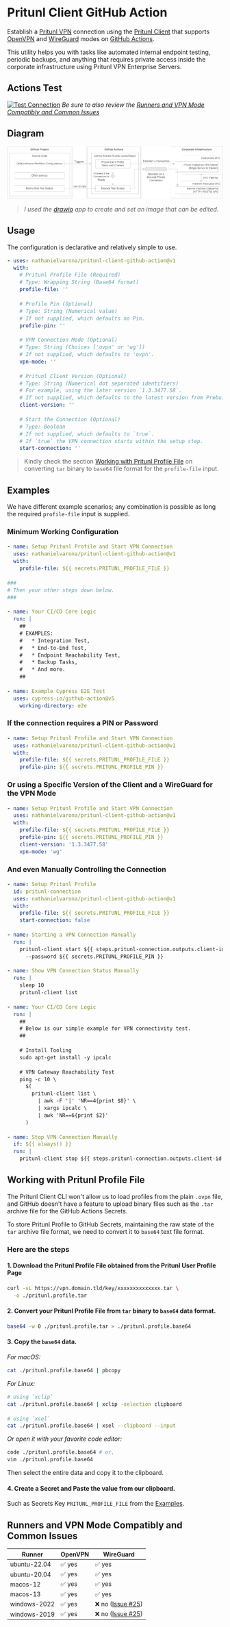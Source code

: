 # Pritunl Client GitHub Action

Establish a [Pritunl VPN](https://pritunl.com/) connection using the [Pritunl Client](https://client.pritunl.com/) that supports [OpenVPN](https://openvpn.net/) and [WireGuard](https://www.wireguard.com/) modes on [GitHub Actions](https://github.com/features/actions).

This utility helps you with tasks like automated internal endpoint testing, periodic backups, and anything that requires private access inside the corporate infrastructure using Pritunl VPN Enterprise Servers.

## Actions Test

[![Test Connection](https://github.com/nathanielvarona/pritunl-client-github-action/actions/workflows/test.yml/badge.svg?branch=main&event=workflow_dispatch)](https://github.com/nathanielvarona/pritunl-client-github-action/actions/workflows/test.yml) 
_Be sure to also review the [Runners and VPN Mode Compatibly and Common Issues](#runners-and-vpn-mode-compatibly-and-common-issues)_

## Diagram

![Diagram](./diagram.png)

> _I used the [drawio](https://www.drawio.com/) app to create and set an image that can be edited._

## Usage

The configuration is declarative and relatively simple to use.

```yaml
- uses: nathanielvarona/pritunl-client-github-action@v1
  with:
    # Pritunl Profile File (Required)
    # Type: Wrapping String (Base64 format)
    profile-file: ''

    # Profile Pin (Optional)
    # Type: String (Numerical value)
    # If not supplied, which defaults no Pin.
    profile-pin: ''

    # VPN Connection Mode (Optional)
    # Type: String (Choices ['ovpn' or 'wg'])
    # If not supplied, which defaults to 'ovpn'.
    vpn-mode: ''

    # Pritunl Client Version (Optional)
    # Type: String (Numerical dot separated identifiers)
    # For example, using the later version `1.3.3477.58`.
    # If not supplied, which defaults to the latest version from Prebuilt Apt Repository.
    client-version: ''

    # Start the Connection (Optional)
    # Type: Boolean
    # If not supplied, which defaults to `true`. 
    # If `true` the VPN connection starts within the setup step.
    start-connection: ''
```

> Kindly check the section [Working with Pritunl Profile File](#working-with-pritunl-profile-file) on converting `tar` binary to `base64` file format for the `profile-file` input.

## Examples

We have different example scenarios; any combination is possible as long the required `profile-file` input is supplied.

### Minimum Working Configuration

```yml
- name: Setup Pritunl Profile and Start VPN Connection
  uses: nathanielvarona/pritunl-client-github-action@v1
  with:
    profile-file: ${{ secrets.PRITUNL_PROFILE_FILE }}

###
# Then your other steps down below.
###

- name: Your CI/CD Core Logic
  run: |
    ##
    # EXAMPLES:
    #   * Integration Test,
    #   * End-to-End Test,
    #   * Endpoint Reachability Test,
    #   * Backup Tasks,
    #   * And more.
    ##

- name: Example Cypress E2E Test
  uses: cypress-io/github-action@v5
    working-directory: e2e
```

### If the connection requires a PIN or Password

```yml
- name: Setup Pritunl Profile and Start VPN Connection
  uses: nathanielvarona/pritunl-client-github-action@v1
  with:
    profile-file: ${{ secrets.PRITUNL_PROFILE_FILE }}
    profile-pin: ${{ secrets.PRITUNL_PROFILE_PIN }}
```


### Or using a Specific Version of the Client and a WireGuard for the VPN Mode

```yml
- name: Setup Pritunl Profile and Start VPN Connection
  uses: nathanielvarona/pritunl-client-github-action@v1
  with:
    profile-file: ${{ secrets.PRITUNL_PROFILE_FILE }}
    profile-pin: ${{ secrets.PRITUNL_PROFILE_PIN }}
    client-version: '1.3.3477.58'
    vpn-mode: 'wg'
```

### And even Manually Controlling the Connection

```yml
- name: Setup Pritunl Profile
  id: pritunl-connection
  uses: nathanielvarona/pritunl-client-github-action@v1
  with:
    profile-file: ${{ secrets.PRITUNL_PROFILE_FILE }}
    start-connection: false

- name: Starting a VPN Connection Manually
  run: |
    pritunl-client start ${{ steps.pritunl-connection.outputs.client-id }} \
      --password ${{ secrets.PRITUNL_PROFILE_PIN }}

- name: Show VPN Connection Status Manually
  run: |
    sleep 10
    pritunl-client list

- name: Your CI/CD Core Logic
  run: |
    ##
    # Below is our simple example for VPN connectivity test.
    ##

    # Install Tooling
    sudo apt-get install -y ipcalc

    # VPN Gateway Reachability Test
    ping -c 10 \
      $(
        pritunl-client list \
          | awk -F '|' 'NR==4{print $8}' \
          | xargs ipcalc \
          | awk 'NR==6{print $2}'
      )

- name: Stop VPN Connection Manually
  if: ${{ always() }}
  run: |
    pritunl-client stop ${{ steps.pritunl-connection.outputs.client-id }}
```

## Working with Pritunl Profile File

The Pritunl Client CLI won't allow us to load profiles from the plain `.ovpn` file, and GitHub doesn't have a feature to upload binary files such as the `.tar` archive file for the GitHub Actions Secrets.

To store Pritunl Profile to GitHub Secrets, maintaining the raw state of the `tar` archive file format, we need to convert it to `base64` text file format.

### Here are the steps

#### 1. Download the Pritunl Profile File obtained from the Pritunl User Profile Page

```bash
curl -sL https://vpn.domain.tld/key/xxxxxxxxxxxxxx.tar \
  -o ./pritunl.profile.tar
```

#### 2. Convert your Pritunl Profile File from `tar` binary to `base64` data format.

```bash
base64 -w 0 ./pritunl.profile.tar > ./pritunl.profile.base64
```

#### 3. Copy the `base64` data.

_For macOS:_
```bash
cat ./pritunl.profile.base64 | pbcopy
```

_For Linux:_
```bash
# Using `xclip`
cat ./pritunl.profile.base64 | xclip -selection clipboard

# Using `xsel`
cat ./pritunl.profile.base64 | xsel --clipboard --input
```

_Or open it with your favorite code editor:_

```bash
code ./pritunl.profile.base64 # or,
vim ./pritunl.profile.base64
```

Then select the entire data and copy it to the clipboard.

#### 4. Create a Secret and Paste the value from our clipboard.
Such as Secrets Key `PRITUNL_PROFILE_FILE` from the [Examples](#examples).

## Runners and VPN Mode Compatibly and Common Issues

Runner | OpenVPN | WireGuard
---------|----------|---------
 ubuntu-22.04 | :white_check_mark: yes | :white_check_mark: yes
 ubuntu-20.04 | :white_check_mark: yes | :white_check_mark: yes
 macos-12 | :white_check_mark: yes | :white_check_mark: yes
 macos-13 | :white_check_mark: yes | :white_check_mark: yes
 windows-2022 | :white_check_mark: yes | :x: no ([Issue #25](https://github.com/nathanielvarona/pritunl-client-github-action/issues/25))
 windows-2019 | :white_check_mark: yes | :x: no ([Issue #25](https://github.com/nathanielvarona/pritunl-client-github-action/issues/25))